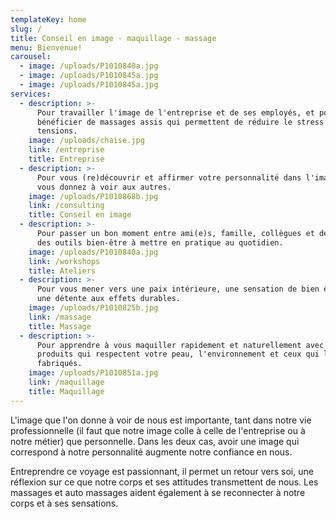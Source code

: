 ```yaml
---
templateKey: home
slug: /
title: Conseil en image - maquillage - massage
menu: Bienvenue!
carousel:
  - image: /uploads/P1010840a.jpg
  - image: /uploads/P1010845a.jpg
  - image: /uploads/P1010845a.jpg
services:
  - description: >-
      Pour travailler l'image de l'entreprise et de ses employés, et pour
      bénéficier de massages assis qui permettent de réduire le stress et les
      tensions.
    image: /uploads/chaise.jpg
    link: /entreprise
    title: Entreprise
  - description: >-
      Pour vous (re)découvrir et affirmer votre personnalité dans l'image que
      vous donnez à voir aux autres.
    image: /uploads/P1010868b.jpg
    link: /consulting
    title: Conseil en image
  - description: >-
      Pour passer un bon moment entre ami(e)s, famille, collègues et découvrir
      des outils bien-être à mettre en pratique au quotidien.
    image: /uploads/P1010840a.jpg
    link: /workshops
    title: Ateliers
  - description: >-
      Pour vous mener vers une paix intérieure, une sensation de bien être et
      une détente aux effets durables.
    image: /uploads/P1010825b.jpg
    link: /massage
    title: Massage
  - description: >-
      Pour apprendre à vous maquiller rapidement et naturellement avec des
      produits qui respectent votre peau, l'environnement et ceux qui les ont
      fabriqués.
    image: /uploads/P1010851a.jpg
    link: /maquillage
    title: Maquillage
---
```

L'image que l'on donne à voir de nous est importante, tant dans notre vie professionnelle (il faut que notre image colle à celle de l'entreprise ou à notre métier) que personnelle. Dans les deux cas, avoir une image qui correspond à notre personnalité augmente notre confiance en nous.

Entreprendre ce voyage est passionnant, il permet un retour vers soi, une réflexion sur ce que notre corps et ses attitudes transmettent de nous. Les massages et auto massages aident également à se reconnecter à notre corps et à ses sensations.
